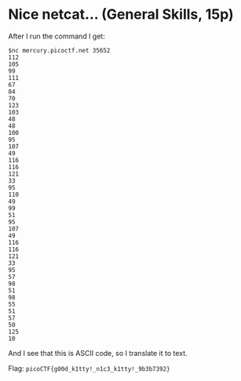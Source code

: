 # Nice netcat... (General Skills, 15p)
After I run the command I get:
```
$nc mercury.picoctf.net 35652
112 
105 
99 
111 
67 
84 
70 
123 
103 
48 
48 
100 
95 
107 
49 
116 
116 
121 
33 
95 
110 
49 
99 
51 
95 
107 
49 
116 
116 
121 
33 
95 
57 
98 
51 
98 
55 
51 
57 
50 
125 
10
```
And I see that this is ASCII code, so I translate it to text.

Flag: `picoCTF{g00d_k1tty!_n1c3_k1tty!_9b3b7392}`
